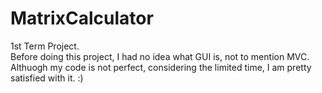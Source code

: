 # MatrixCalculator
1st Term Project. <br>
Before doing this project, I had no idea what GUI is, not to mention MVC. Althuogh my code is not perfect, considering the limited time, I am pretty satisfied with it. :)
